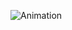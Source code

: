 ![Animation](https://user-images.githubusercontent.com/35643022/126494623-f423eb98-7b5d-4f92-b22c-cb02d6e380c2.gif)
